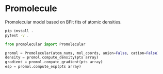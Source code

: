 Promolecule
===========
Promolecular model based on BFit fits of atomic densities.

```bash
pip install .
pytest -v .
```

```python
from promolecular import Promolecular

promol = Promolecular(atom_nums, mol_coords, anion=False, cation=False)
density = promol.compute_density(pts array)
gradient = promol.compute_gradient(pts array)
esp = promol.compute_esp(pts array)
```